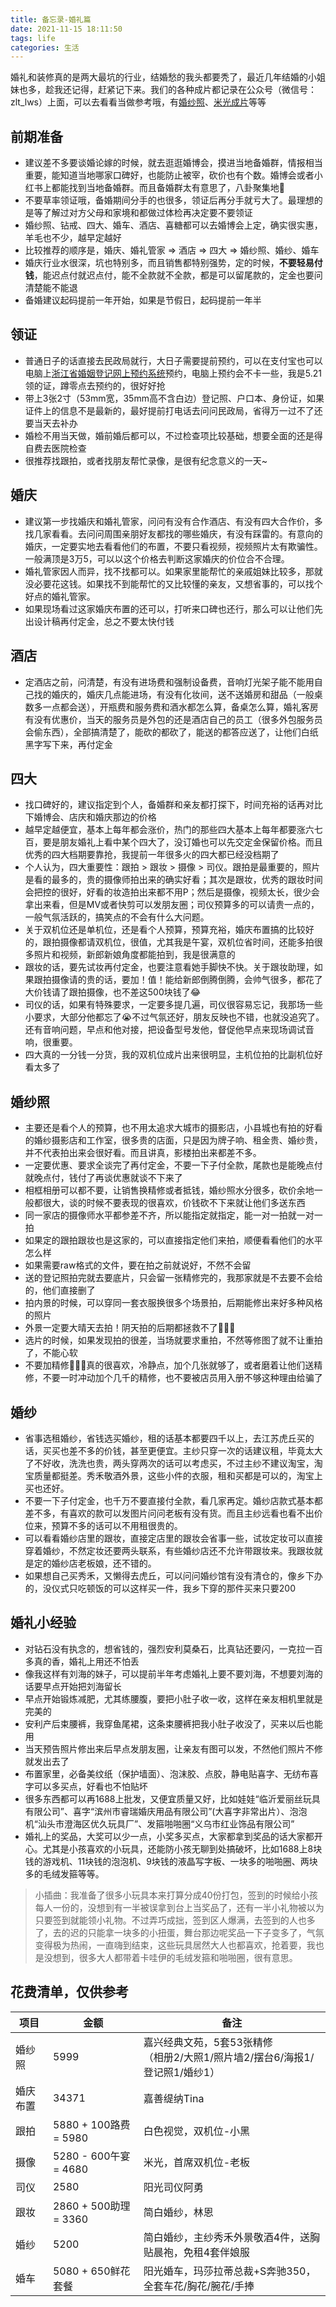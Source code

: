 ```yaml
---
title: 备忘录-婚礼篇
date: 2021-11-15 18:11:50
tags: life
categories: 生活
---
```


婚礼和装修真的是两大最坑的行业，结婚愁的我头都要秃了，最近几年结婚的小姐妹也多，趁我还记得，赶紧记下来。我们的各种成片都记录在公众号（微信号：zlt_lws）上面，可以去看看当做参考哦，有[婚纱照](https://mp.weixin.qq.com/s/Y7Oxhos_RUHZu60zBbNBKw)、[米光成片](https://mp.weixin.qq.com/s/4UsulHtCyq-qOGW8SKL3fQ)等等

<!-- more -->

## 前期准备
- 建议差不多要谈婚论嫁的时候，就去逛逛婚博会，摸进当地备婚群，情报相当重要，能知道当地哪家口碑好，也能防止被宰，砍价也有个数。婚博会或者小红书上都能找到当地备婚群。而且备婚群太有意思了，八卦聚集地🍉
- 不要草率领证哦，备婚期间分手的也很多，领证后再分手就亏大了。最理想的是等了解过对方父母和家境和都做过体检再决定要不要领证
- 婚纱照、钻戒、四大、婚车、酒店、喜糖都可以去婚博会上定，确实很实惠，羊毛也不少，越早定越好
- 比较推荐的顺序是，婚庆、婚礼管家 => 酒店 => 四大 => 婚纱照、婚纱、婚车
- 婚庆行业水很深，坑也特别多，而且销售都特别强势，定的时候，**不要轻易付钱**，能迟点付就迟点付，能不全款就不全款，都是可以留尾款的，定金也要问清楚能不能退
- 备婚建议起码提前一年开始，如果是节假日，起码提前一年半

## 领证
- 普通日子的话直接去民政局就行，大日子需要提前预约，可以在支付宝也可以电脑上[浙江省婚姻登记网上预约系统](http://jhyy.mzt.zj.gov.cn/)预约，电脑上预约会不卡一些，我是5.21领的证，蹲零点去预约的，很好好抢
- 带上3张2寸（53mm宽，35mm高不含白边）登记照、户口本、身份证，如果证件上的信息不是最新的，最好提前打电话去问问民政局，省得万一过不了还要当天去补办
- 婚检不用当天做，婚前婚后都可以，不过检查项比较基础，想要全面的还是得自费去医院检查
- 很推荐找跟拍，或者找朋友帮忙录像，是很有纪念意义的一天~

## 婚庆
- 建议第一步找婚庆和婚礼管家，问问有没有合作酒店、有没有四大合作价，多找几家看看。去问问周围亲朋好友都找的哪些婚庆，有没有踩雷的。有意向的婚庆，一定要实地去看看他们的布置，不要只看视频，视频照片太有欺骗性。一般满顶是3万5，可以以这个价格去判断这家婚庆的价位合不合理。
- 婚礼管家因人而异，找不找都可以。如果家里能帮忙的亲戚姐妹比较多，那就没必要花这钱。如果找不到能帮忙的又比较懂的亲友，又想省事的，可以找个好点的婚礼管家。
- 如果现场看过这家婚庆布置的还可以，打听来口碑也还行，那么可以让他们先出设计稿再付定金，总之不要太快付钱

## 酒店
- 定酒店之前，问清楚，有没有进场费和强制设备费，音响灯光架子能不能用自己找的婚庆的，婚庆几点能进场，有没有化妆间，送不送婚房和甜品（一般桌数多一点都会送），开瓶费和服务费和酒水都怎么算，备桌怎么算，婚礼客房有没有优惠价，当天的服务员是外包的还是酒店自己的员工（很多外包服务员会偷东西），全部搞清楚了，能砍的都砍了，能送的都答应送了，让他们白纸黑字写下来，再付定金

## 四大
- 找口碑好的，建议指定到个人，备婚群和亲友都打探下，时间充裕的话再对比下婚博会、店庆和婚庆那边的价格
- 越早定越便宜，基本上每年都会涨价，热门的那些四大基本上每年都要涨六七百，要是朋友婚礼上看中某个四大了，没订婚也可以先交定金保留价格。而且优秀的四大档期要靠抢，我提前一年很多火的四大都已经没档期了
- 个人认为，四大重要性：跟拍 > 跟妆 > 摄像 > 司仪。跟拍是最重要的，照片是看的最多的，贵的摄像师拍出来的确实好看；其次是跟妆，优秀的跟妆时间会把控的很好，好看的妆造拍出来都不用P；然后是摄像，视频太长，很少会拿出来看，但是MV或者快剪可以发朋友圈；司仪预算多的可以请贵一点的，一般气氛活跃的，搞笑点的不会有什么大问题。
- 关于双机位还是单机位，还是看个人预算，预算充裕，婚庆布置搞的比较好的，跟拍摄像都请双机位，很值，尤其我是午宴，双机位省时间，还能多拍很多照片和视频，新郎新娘角度都能拍到，我是很满意的
- 跟妆的话，要先试妆再付定金，也要注意看她手脚快不快。关于跟妆助理，如果跟拍摄像请的贵的话，要加！值！能给新郎倒腾倒腾，会帅气很多，都花了大价钱请了跟拍摄像，也不差这500块钱了😂
- 司仪的话，如果有特殊要求，一定要多提几遍，司仪很容易忘记，我那场一些小要求，大部分他都忘了😭不过气氛还好，朋友反映也不错，也就没追究了。还有音响问题，早点和他对接，把设备型号发他，督促他早点来现场调试音响，很重要。
- 四大真的一分钱一分货，我的双机位成片出来很明显，主机位拍的比副机位好看太多了

## 婚纱照
- 主要还是看个人的预算，也不用太追求大城市的摄影店，小县城也有拍的好看的婚纱摄影店和工作室，很多贵的店面，只是因为牌子响、租金贵、婚纱贵，并不代表拍出来会很好看。而且讲真，影楼拍出来都差不多。
- 一定要优惠、要求全谈完了再付定金，不要一下子付全款，尾款也是能晚点付就晚点付，钱付了再谈优惠就谈不下来了
- 相框相册可以都不要，让销售换精修或者抵钱，婚纱照水分很多，砍价余地一般都很大，谈的时候不要表现的很喜欢，价钱砍不下来就让他们多送东西
- 同一家店的摄像师水平都参差不齐，所以能指定就指定，能一对一拍就一对一拍
- 如果定的跟拍跟妆也是这家的，可以直接指定他们来拍，顺便看看他们的水平怎么样
- 如果需要raw格式的文件，要在拍之前就说好，不然不会留
- 送的登记照拍完就去要底片，只会留一张精修完的，我那家就是不去要不会给的，他们直接删了
- 拍内景的时候，可以穿同一套衣服换很多个场景拍，后期能修出来好多种风格的照片
- 外景一定要大晴天去拍！阴天拍的后期都拯救不了🤷🏻‍♀️
- 选片的时候，如果发现拍的很差，当场就要求重拍，不然等修图了就不让重拍了，不能心软
- 不要加精修🙅🏻‍♀️真的很喜欢，冷静点，加个几张就够了，或者磨着让他们送精修，不要一时冲动加个几千的精修，也不要被店员用入册不够这种理由给骗了

## 婚纱
- 省事选租婚纱，省钱选买婚纱，租的话基本都要四千以上，去江苏虎丘买的话，买买也差不多的价钱，甚至更便宜。主纱只穿一次的话建议租，毕竟太大了不好收，洗洗也贵，两头穿两次的话可以考虑买，不过主纱不建议淘宝，淘宝质量都挺差。秀禾敬酒外景，这些小件的衣服，租和买都是可以的，淘宝上买也还好。
- 不要一下子付定金，也千万不要直接付全款，看几家再定。婚纱店款式基本都差不多，有喜欢的款可以发图片问问老板有没有货。而且主纱远看也看不出价位来，预算不多的话可以不用租很贵的。
- 可以看看婚纱店里的跟妆，直接定店里的跟妆会省事一些，试妆定妆可以直接穿着婚纱，不然定妆还要两头联系，有些婚纱店还不允许带跟妆来。我跟妆就是定的婚纱店老板娘，还不错的。
- 如果想自己买秀禾，又懒得去虎丘，可以问问婚纱馆有没有清仓的，像乡下办的，没仪式只吃顿饭的可以这样买一件，我乡下穿的那件买来只要200


## 婚礼小经验
- 对钻石没有执念的，想省钱的，强烈安利莫桑石，比真钻还要闪，一克拉一百多真的香，婚礼上用还不怕丢
- 像我这样有刘海的妹子，可以提前半年考虑婚礼上要不要刘海，不想要刘海的话要早点开始把刘海留长
- 早点开始锻炼减肥，尤其练腰腹，要把小肚子收一收，这样在亲友相机里就是完美的
- 安利产后束腰裤，我穿鱼尾裙，这条束腰裤把我小肚子收没了，买来以后也能用
- 当天预告照片修出来后早点发朋友圈，让亲友有图可以发，不然他们照片不修就发出去了
- 布置家里，必备美纹纸（保护墙面）、泡沫胶、点胶，静电贴喜字、无纺布喜字可以多买点，好看也不怕贴坏
- 很多东西都可以再1688上批发，又便宜质量又好，比如娃娃“临沂爱丽丝玩具有限公司”、喜字“滨州市睿瑞婚庆用品有限公司”(大喜字非常出片）、泡泡机“汕头市澄海区优久玩具厂”、发箍啪啪圈“义乌市红业饰品有限公司”
- 婚礼上的奖品，大奖可以少一点，小奖多买点，大家都拿到奖品的话大家都开心。尤其是小孩喜欢的小玩具，还能防小孩无聊到处搞破坏，比如1688上8块钱的游戏机、11块钱的泡泡机、9块钱的液晶写字板、一块多的啪啪圈、两块多的毛绒发箍等等。

> 小插曲：我准备了很多小玩具本来打算分成40份打包，签到的时候给小孩每人一份的，没想到有一半被误拿到台上当奖品了，还有一半小礼物被以为只要签到就能领小礼物。不过弄巧成拙，签到区人爆满，去签到的人也多了，去的迟的只能拿一块多的小扭蛋，舞台那边呢奖品一下子变多了，气氛变得极为热闹，一直嗨到结束，这些玩具居然大人也都喜欢，抢着要，我也是没想到，很多大人都带着卡哇伊的毛绒发箍和啪啪圈，很有意思。


## 花费清单，仅供参考
项目 | 金额 | 备注
--  | -- | -- 
婚纱照   | 5999 | 嘉兴经典文苑，5套53张精修<br/>（相册2/大照1/照片墙2/摆台6/海报1/登记照1/婚纱1）
婚庆布置 | 34371 | 嘉善缇纳Tina                      
跟拍  | 5880 + 100路费 = 5980| 白色视觉，双机位-小黑
摄像  | 5280 - 600午宴 = 4680| 米光，首席双机位-老板
司仪  | 2580 | 阳光司仪阿勇     
跟妆 | 2860 + 500助理 = 3360 | 简白婚纱，林恩 
婚纱 | 5200 | 简白婚纱，主纱秀禾外景敬酒4件，送胸贴晨袍，免租4套伴娘服 
婚车 | 5080 + 650鲜花套餐 | 阳光婚车，玛莎拉蒂总裁+S奔驰350，全套车花/胸花/腕花/手捧
